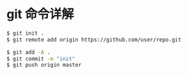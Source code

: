 # git 命令详解

```bash
$ git init .
$ git remote add origin https://github.com/user/repo.git

$ git add -A .
$ git commit -m "init"
$ git push origin master
```

